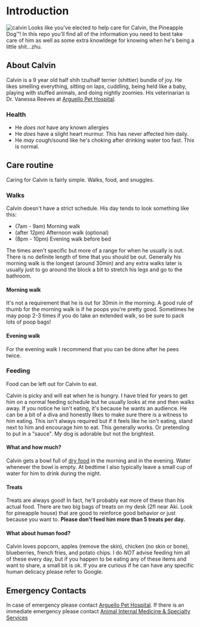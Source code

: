 # Introduction
![calvin](https://user-images.githubusercontent.com/10384315/62173535-49662380-b2eb-11e9-866a-acc4697d4f27.png)
Looks like you've elected to help care for Calvin, the Pineapple Dog™️! In this repo you'll find all of the information you need to best take care of him as well as some extra knowldege for knowing when he's being a little shit...zhu. 

## About Calvin
Calvin is a 9 year old half shih tzu/half terrier (shittier) bundle of joy. He likes smelling everything, sitting on laps, cuddling, being held like a baby, playing with stuffed animals, and doing nightly zoomies. His veterinarian is Dr. Vanessa Reeves at [Arguello Pet Hospital](http://www.arguellopet.com/). 

### Health
- He _does not_ have any known allergies
- He _does_ have a slight heart murmur. This has never affected him daily.
- He _may_ cough/sound like he's choking after drinking water too fast. This is normal.

## Care routine
Caring for Calvin is fairly simple. Walks, food, and snuggles.

### Walks
Calvin doesn't have a strict schedule. His day tends to look something like this:
- (7am - 9am) Morning walk
- (after 12pm) Afternoon walk (optional)
- (8pm - 10pm) Evening walk before bed

The times aren't specific but more of a range for when he usually is out. There is no definite length of time that you should be out. Generally his morning walk is the longest (around 30min) and any extra walks later is usually just to go around the block a bit to stretch his legs and go to the bathroom.

#### Morning walk

It's not a requirement that he is out for 30min in the morning. A good rule of thumb for the morning walk is if he poops you're pretty good. Sometimes he may poop 2-3 times if you do take an extended walk, so be sure to pack lots of poop bags!

#### Evening walk
For the evening walk I recommend that you can be done after he pees twice. 

### Feeding
Food can be left out for Calvin to eat.

Calvin is picky and will eat when he is hungry. I have tried for years to get him on a normal feeding schedule but he usually looks at me and then walks away. If you notice he isn't eating, it's because he wants an audience. He can be a bit of a diva and honestly likes to make sure there is a witness to him eating. This isn't always required but if it feels like he isn't eating, stand next to him and encourage him to eat. This generally works. Or pretending to put in a "sauce". My dog is adorable but not the brightest. 

#### What and how much?
Calvin gets a bowl full of [dry food](https://www.petco.com/shop/en/petcostore/product/natural-balance-small-breed-bites-lid-limited-ingredient-diets-grain-free-potato-and-duck-formula-dry-dog-food) in the morning and in the evening. Water whenever the bowl is empty. At bedtime I also typically leave a small cup of water for him to drink during the night. 

#### Treats
Treats are always good! In fact, he'll probably eat more of these than his actual food. There are two big bags of treats on my desk (2fl near Aki. Look for pineapple house) that are good to reinforce good behavior or just because you want to. **Please don't feed him more than 5 treats per day.** 

#### What about human food? 
Calvin loves popcorn, apples (remove the skin), chicken (no skin or bone), blueberries, french fries, and potato chips. I do _NOT_ advise feeding him all of these every day, but if you happen to be eating any of these items and want to share, a small bit is ok. If you are curious if he can have any specific human delicacy please refer to Google.

## Emergency Contacts
In case of emergency please contact [Arguello Pet Hospital](http://www.arguellopet.com/contact-us.html).
If there is an immediate emergency please contact [Animal Internal Medicine & Specialty Services](https://www.aimss-sf.com/contact-us/)
